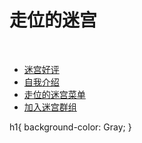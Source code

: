 <!DOCTYPE html>
<html>
<body>
  <h1>走位的迷宫</h1><br>
  <ul>
    <li><a href="mazecomments.md">迷宫好评</a></li>
    <li><a href="zouwei_intro.md">自我介绍</a></li>
    <li><a href="mazelist.md">走位的迷宫菜单</a></li>
    <li><a href="maze_group.md">加入迷宫群组</a></li>
  </ul>
</body>
</html>
h1{
background-color: Gray;
}

